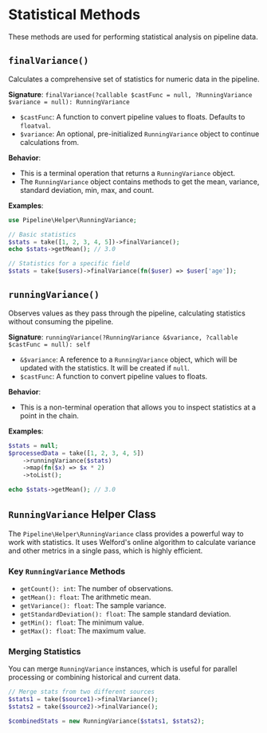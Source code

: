 # Statistical Methods

These methods are used for performing statistical analysis on pipeline data.

## `finalVariance()`

Calculates a comprehensive set of statistics for numeric data in the pipeline.

**Signature**: `finalVariance(?callable $castFunc = null, ?RunningVariance $variance = null): RunningVariance`

-   `$castFunc`: A function to convert pipeline values to floats. Defaults to `floatval`.
-   `$variance`: An optional, pre-initialized `RunningVariance` object to continue calculations from.

**Behavior**:

-   This is a terminal operation that returns a `RunningVariance` object.
-   The `RunningVariance` object contains methods to get the mean, variance, standard deviation, min, max, and count.

**Examples**:

```php
use Pipeline\Helper\RunningVariance;

// Basic statistics
$stats = take([1, 2, 3, 4, 5])->finalVariance();
echo $stats->getMean(); // 3.0

// Statistics for a specific field
$stats = take($users)->finalVariance(fn($user) => $user['age']);
```

## `runningVariance()`

Observes values as they pass through the pipeline, calculating statistics without consuming the pipeline.

**Signature**: `runningVariance(?RunningVariance &$variance, ?callable $castFunc = null): self`

-   `&$variance`: A reference to a `RunningVariance` object, which will be updated with the statistics. It will be created if `null`.
-   `$castFunc`: A function to convert pipeline values to floats.

**Behavior**:

-   This is a non-terminal operation that allows you to inspect statistics at a point in the chain.

**Examples**:

```php
$stats = null;
$processedData = take([1, 2, 3, 4, 5])
    ->runningVariance($stats)
    ->map(fn($x) => $x * 2)
    ->toList();

echo $stats->getMean(); // 3.0
```

## `RunningVariance` Helper Class

The `Pipeline\Helper\RunningVariance` class provides a powerful way to work with statistics. It uses Welford's online algorithm to calculate variance and other metrics in a single pass, which is highly efficient.

### Key `RunningVariance` Methods

-   `getCount(): int`: The number of observations.
-   `getMean(): float`: The arithmetic mean.
-   `getVariance(): float`: The sample variance.
-   `getStandardDeviation(): float`: The sample standard deviation.
-   `getMin(): float`: The minimum value.
-   `getMax(): float`: The maximum value.

### Merging Statistics

You can merge `RunningVariance` instances, which is useful for parallel processing or combining historical and current data.

```php
// Merge stats from two different sources
$stats1 = take($source1)->finalVariance();
$stats2 = take($source2)->finalVariance();

$combinedStats = new RunningVariance($stats1, $stats2);
```
